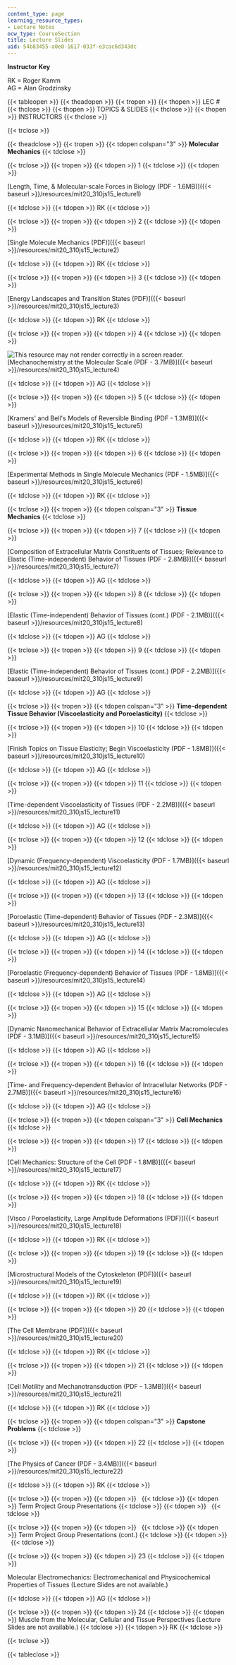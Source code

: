 ```yaml
---
content_type: page
learning_resource_types:
- Lecture Notes
ocw_type: CourseSection
title: Lecture Slides
uid: 54b83455-a0e0-1617-033f-e3cac6d343dc
---
```


**Instructor Key**

RK = Roger Kamm  
AG = Alan Grodzinsky

{{< tableopen >}}
{{< theadopen >}}
{{< tropen >}}
{{< thopen >}}
LEC #
{{< thclose >}}
{{< thopen >}}
TOPICS & SLIDES
{{< thclose >}}
{{< thopen >}}
INSTRUCTORS
{{< thclose >}}

{{< trclose >}}

{{< theadclose >}}
{{< tropen >}}
{{< tdopen colspan="3" >}}
**Molecular Mechanics**
{{< tdclose >}}

{{< trclose >}}
{{< tropen >}}
{{< tdopen >}}
1
{{< tdclose >}}
{{< tdopen >}}


[Length, Time, & Molecular-scale Forces in Biology (PDF - 1.6MB)]({{< baseurl >}}/resources/mit20_310js15_lecture1)


{{< tdclose >}}
{{< tdopen >}}
RK
{{< tdclose >}}

{{< trclose >}}
{{< tropen >}}
{{< tdopen >}}
2
{{< tdclose >}}
{{< tdopen >}}


[Single Molecule Mechanics (PDF)]({{< baseurl >}}/resources/mit20_310js15_lecture2)


{{< tdclose >}}
{{< tdopen >}}
RK
{{< tdclose >}}

{{< trclose >}}
{{< tropen >}}
{{< tdopen >}}
3
{{< tdclose >}}
{{< tdopen >}}


[Energy Landscapes and Transition States (PDF)]({{< baseurl >}}/resources/mit20_310js15_lecture3)


{{< tdclose >}}
{{< tdopen >}}
RK
{{< tdclose >}}

{{< trclose >}}
{{< tropen >}}
{{< tdopen >}}
4
{{< tdclose >}}
{{< tdopen >}}


![This resource may not render correctly in a screen reader.](/images/inacessible.gif)[Mechanochemistry at the Molecular Scale (PDF - 3.7MB)]({{< baseurl >}}/resources/mit20_310js15_lecture4)


{{< tdclose >}}
{{< tdopen >}}
AG
{{< tdclose >}}

{{< trclose >}}
{{< tropen >}}
{{< tdopen >}}
5
{{< tdclose >}}
{{< tdopen >}}


[Kramers' and Bell's Models of Reversible Binding (PDF - 1.3MB)]({{< baseurl >}}/resources/mit20_310js15_lecture5)


{{< tdclose >}}
{{< tdopen >}}
RK
{{< tdclose >}}

{{< trclose >}}
{{< tropen >}}
{{< tdopen >}}
6
{{< tdclose >}}
{{< tdopen >}}


[Experimental Methods in Single Molecule Mechanics (PDF - 1.5MB)]({{< baseurl >}}/resources/mit20_310js15_lecture6)


{{< tdclose >}}
{{< tdopen >}}
RK
{{< tdclose >}}

{{< trclose >}}
{{< tropen >}}
{{< tdopen colspan="3" >}}
**Tissue Mechanics**
{{< tdclose >}}

{{< trclose >}}
{{< tropen >}}
{{< tdopen >}}
7
{{< tdclose >}}
{{< tdopen >}}


[Composition of Extracellular Matrix Constituents of Tissues; Relevance to Elastic (Time-independent) Behavior of Tissues (PDF - 2.8MB)]({{< baseurl >}}/resources/mit20_310js15_lecture7)


{{< tdclose >}}
{{< tdopen >}}
AG
{{< tdclose >}}

{{< trclose >}}
{{< tropen >}}
{{< tdopen >}}
8
{{< tdclose >}}
{{< tdopen >}}


[Elastic (Time-independent) Behavior of Tissues (cont.) (PDF - 2.1MB)]({{< baseurl >}}/resources/mit20_310js15_lecture8)


{{< tdclose >}}
{{< tdopen >}}
AG
{{< tdclose >}}

{{< trclose >}}
{{< tropen >}}
{{< tdopen >}}
9
{{< tdclose >}}
{{< tdopen >}}


[Elastic (Time-independent) Behavior of Tissues (cont.) (PDF - 2.2MB)]({{< baseurl >}}/resources/mit20_310js15_lecture9)


{{< tdclose >}}
{{< tdopen >}}
AG
{{< tdclose >}}

{{< trclose >}}
{{< tropen >}}
{{< tdopen colspan="3" >}}
**Time-dependent Tissue Behavior (Viscoelasticity and Poroelasticity)**
{{< tdclose >}}

{{< trclose >}}
{{< tropen >}}
{{< tdopen >}}
10
{{< tdclose >}}
{{< tdopen >}}


[Finish Topics on Tissue Elasticity; Begin Viscoelasticity (PDF - 1.8MB)]({{< baseurl >}}/resources/mit20_310js15_lecture10)


{{< tdclose >}}
{{< tdopen >}}
AG
{{< tdclose >}}

{{< trclose >}}
{{< tropen >}}
{{< tdopen >}}
11
{{< tdclose >}}
{{< tdopen >}}


[Time-dependent Viscoelasticity of Tissues (PDF - 2.2MB)]({{< baseurl >}}/resources/mit20_310js15_lecture11)


{{< tdclose >}}
{{< tdopen >}}
AG
{{< tdclose >}}

{{< trclose >}}
{{< tropen >}}
{{< tdopen >}}
12
{{< tdclose >}}
{{< tdopen >}}


[Dynamic (Frequency-dependent) Viscoelasticity (PDF - 1.7MB)]({{< baseurl >}}/resources/mit20_310js15_lecture12)


{{< tdclose >}}
{{< tdopen >}}
AG
{{< tdclose >}}

{{< trclose >}}
{{< tropen >}}
{{< tdopen >}}
13
{{< tdclose >}}
{{< tdopen >}}


[Poroelastic (Time-dependent) Behavior of Tissues (PDF - 2.3MB)]({{< baseurl >}}/resources/mit20_310js15_lecture13)


{{< tdclose >}}
{{< tdopen >}}
AG
{{< tdclose >}}

{{< trclose >}}
{{< tropen >}}
{{< tdopen >}}
14
{{< tdclose >}}
{{< tdopen >}}


[Poroelastic (Frequency-dependent) Behavior of Tissues (PDF - 1.8MB)]({{< baseurl >}}/resources/mit20_310js15_lecture14)


{{< tdclose >}}
{{< tdopen >}}
AG
{{< tdclose >}}

{{< trclose >}}
{{< tropen >}}
{{< tdopen >}}
15
{{< tdclose >}}
{{< tdopen >}}


[Dynamic Nanomechanical Behavior of Extracellular Matrix Macromolecules (PDF - 3.1MB)]({{< baseurl >}}/resources/mit20_310js15_lecture15)


{{< tdclose >}}
{{< tdopen >}}
AG
{{< tdclose >}}

{{< trclose >}}
{{< tropen >}}
{{< tdopen >}}
16
{{< tdclose >}}
{{< tdopen >}}


[Time- and Frequency-dependent Behavior of Intracellular Networks (PDF - 2.7MB)]({{< baseurl >}}/resources/mit20_310js15_lecture16)


{{< tdclose >}}
{{< tdopen >}}
AG
{{< tdclose >}}

{{< trclose >}}
{{< tropen >}}
{{< tdopen colspan="3" >}}
**Cell Mechanics**
{{< tdclose >}}

{{< trclose >}}
{{< tropen >}}
{{< tdopen >}}
17
{{< tdclose >}}
{{< tdopen >}}


[Cell Mechanics: Structure of the Cell (PDF - 1.8MB)]({{< baseurl >}}/resources/mit20_310js15_lecture17)


{{< tdclose >}}
{{< tdopen >}}
RK
{{< tdclose >}}

{{< trclose >}}
{{< tropen >}}
{{< tdopen >}}
18
{{< tdclose >}}
{{< tdopen >}}


[Visco / Poroelasticity, Large Amplitude Deformations (PDF)]({{< baseurl >}}/resources/mit20_310js15_lecture18)


{{< tdclose >}}
{{< tdopen >}}
RK
{{< tdclose >}}

{{< trclose >}}
{{< tropen >}}
{{< tdopen >}}
19
{{< tdclose >}}
{{< tdopen >}}


[Microstructural Models of the Cytoskeleton (PDF)]({{< baseurl >}}/resources/mit20_310js15_lecture19)


{{< tdclose >}}
{{< tdopen >}}
RK
{{< tdclose >}}

{{< trclose >}}
{{< tropen >}}
{{< tdopen >}}
20
{{< tdclose >}}
{{< tdopen >}}


[The Cell Membrane (PDF)]({{< baseurl >}}/resources/mit20_310js15_lecture20)


{{< tdclose >}}
{{< tdopen >}}
RK
{{< tdclose >}}

{{< trclose >}}
{{< tropen >}}
{{< tdopen >}}
21
{{< tdclose >}}
{{< tdopen >}}


[Cell Motility and Mechanotransduction (PDF - 1.3MB)]({{< baseurl >}}/resources/mit20_310js15_lecture21)


{{< tdclose >}}
{{< tdopen >}}
RK
{{< tdclose >}}

{{< trclose >}}
{{< tropen >}}
{{< tdopen colspan="3" >}}
**Capstone Problems**
{{< tdclose >}}

{{< trclose >}}
{{< tropen >}}
{{< tdopen >}}
22
{{< tdclose >}}
{{< tdopen >}}


[The Physics of Cancer (PDF - 3.4MB)]({{< baseurl >}}/resources/mit20_310js15_lecture22)


{{< tdclose >}}
{{< tdopen >}}
RK
{{< tdclose >}}

{{< trclose >}}
{{< tropen >}}
{{< tdopen >}}
 
{{< tdclose >}}
{{< tdopen >}}
Term Project Group Presentations
{{< tdclose >}}
{{< tdopen >}}
 
{{< tdclose >}}

{{< trclose >}}
{{< tropen >}}
{{< tdopen >}}
 
{{< tdclose >}}
{{< tdopen >}}
Term Project Group Presentations (cont.)
{{< tdclose >}}
{{< tdopen >}}
 
{{< tdclose >}}

{{< trclose >}}
{{< tropen >}}
{{< tdopen >}}
23
{{< tdclose >}}
{{< tdopen >}}


Molecular Electromechanics: Electromechanical and Physicochemical Properties of Tissues (Lecture Slides are not available.)


{{< tdclose >}}
{{< tdopen >}}
AG
{{< tdclose >}}

{{< trclose >}}
{{< tropen >}}
{{< tdopen >}}
24
{{< tdclose >}}
{{< tdopen >}}
Muscle from the Molecular, Cellular and Tissue Perspectives (Lecture Slides are not available.)
{{< tdclose >}}
{{< tdopen >}}
RK
{{< tdclose >}}

{{< trclose >}}

{{< tableclose >}}